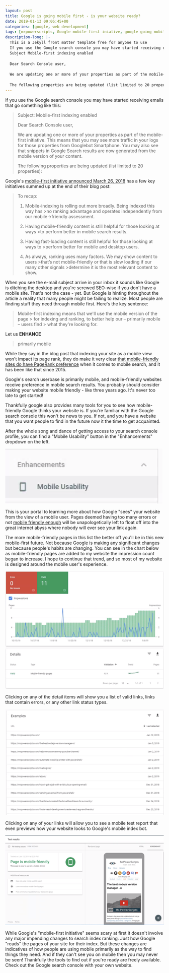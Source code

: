 ```yaml
---
layout: post
title: Google is going mobile first - is your website ready?
date: 2019-01-13 09:06:45+00
categories: [google, web development]
tags: [mrpowerscripts, Google mobile first iniative, google going mobile first, how to make website mobile friendly, is my website mobile friendy, mobile friendly google search console, googl search console mobile friendly]
description-long: |-
  This is a Jekyll front matter template free for anyone to use
  If you use the Google search console you may have started receiving emails from their that start out something like this
  Subject Mobile-first indexing enabled

  Dear Search Console user,

  We are updating one or more of your properties as part of the mobile-first >initiative. This means that you may see more traffic in your logs for those >properties from Googlebot Smartphone. You may also see that snippets in >Google Search results are now generated from the mobile version of your >content.

  The following properties are being updated (list limited to 20 properties)
---
```


If you use the Google search console you may have started receiving emails that go something like this:
>Subject: Mobile-first indexing enabled
>
>Dear Search Console user,
>
>We are updating one or more of your properties as part of the mobile-first initiative. This means that you may see more traffic in your logs for those properties from Googlebot Smartphone. You may also see that snippets in Google Search results are now generated from the mobile version of your content.
>
>The following properties are being updated (list limited to 20 properties):

Google's [mobile-first initiative announced March 26, 2018](https://webmasters.googleblog.com/2018/03/rolling-out-mobile-first-indexing.html) has a few key initiatives summed up at the end of their blog post:

>To recap:
>
>1. Mobile-indexing is rolling out more broadly. Being indexed this way has >no ranking advantage and operates independently from our mobile->friendly assessment.
>
>2. Having mobile-friendly content is still helpful for those looking at ways >to perform better in mobile search results.
>
>3. Having fast-loading content is still helpful for those looking at ways to >perform better for mobile and desktop users.
>
>4. As always, ranking uses many factors. We may show content to users >that’s not mobile-friendly or that is slow loading if our many other signals >determine it is the most relevant content to show.

When you see the e-mail subject arrive in your inbox it sounds like Google is ditching the desktop and you're screwed SEO-wise if you don't have a mobile site. That's not the case - yet. But Google is hinting throughout the article a reality that many people might be failing to realize. Most people are finding stuff they need through mobile first. Here's the key sentence:

> Mobile-first indexing means that we'll use the mobile version of the page > for indexing and ranking, to better help our – primarily mobile – users find > what they're looking for.

Let us __ENHANCE__

> primarily mobile

While they say in the blog post that indexing your site as a mobile view won't impact its page rank, they do make it very clear [that mobile-friendly sites do have PageRank preference](https://webmasters.googleblog.com/2015/04/rolling-out-mobile-friendly-update.html) when it comes to mobile search, and it has been like that since 2015.

Google's search userbase is primarily mobile, and mobile-friendly websites receive preference in mobile search results. You probably should consider making your website mobile friendly - like three years ago. It's never too late to get started!

Thankfully google also provides many tools for you to see how mobile-friendly Google thinks your website is. If you're familiar with the Google search console this won't be news to you. If not, and you have a website that you want people to find in the future now it the time to get acquainted.

After the whole song and dance of getting access to your search console profile, you can find a "Mobile Usability" button in the "Enhancements" dropdown on the left.

<img src="/images/mobile-friendly-button-google-search-console.png" >

This is your portal to learning more about how Google "sees" your website from the view of a mobile user. Pages deemed having too many errors or not [mobile friendly enough](https://webmasters.googleblog.com/2015/04/rolling-out-mobile-friendly-update.html) will be unapologetically left to float off into the great internet abyss where nobody will ever see your link again.

The more mobile-friendly pages in this list the better off you'll be in this new mobile-first future. Not because Google is making any significant changes but because people's habits are changing. You can see in the chart below as mobile-friendly pages are added to my website the impression count began to increase. I hope to continue that trend, and so most of my website is designed around the mobile user's experience.

<img src="/images/google-search-console-impressions-mobile.png" >

Clicking on any of the detail items will show you a list of valid links, links that contain errors, or any other link status types.

<img src="/images/google-search-console-mobile-friendly-page-examples.png" >

Clicking on any of your links will allow you to see a mobile test report that even previews how your website looks to Google's mobile index bot.

<img src="/images/google-search-console-mobile-test-page.png" >

While Google's "mobile-first initiative" seems scary at first it doesn't involve any major impending changes to search index ranking. Just how Google "reads" the pages of your site for their index. But these changes are indicatives of how people are using mobile primarily as the way to find things they need. And if they can't see you on mobile then you may never be seen! Thankfully the tools to find out if you're ready are freely available. Check out the Google search console with your own website.
